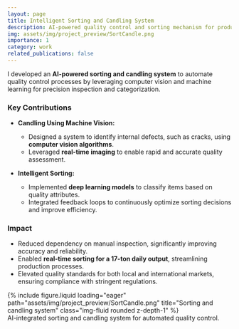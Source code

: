 ```yaml
---
layout: page
title: Intelligent Sorting and Candling System
description: AI-powered quality control and sorting mechanism for product integrity.
img: assets/img/project_preview/SortCandle.png
importance: 1
category: work
related_publications: false
---
```


I developed an **AI-powered sorting and candling system** to automate quality control processes by leveraging computer vision and machine learning for precision inspection and categorization.

### Key Contributions

- **Candling Using Machine Vision:**
  - Designed a system to identify internal defects, such as cracks, using **computer vision algorithms**.
  - Leveraged **real-time imaging** to enable rapid and accurate quality assessment.

- **Intelligent Sorting:**
  - Implemented **deep learning models** to classify items based on quality attributes.
  - Integrated feedback loops to continuously optimize sorting decisions and improve efficiency.

### Impact

- Reduced dependency on manual inspection, significantly improving accuracy and reliability.
- Enabled **real-time sorting for a 17-ton daily output**, streamlining production processes.
- Elevated quality standards for both local and international markets, ensuring compliance with stringent regulations.

<div class="row">
    <div class="col-sm mt-3 mt-md-0">
        {% include figure.liquid loading="eager" path="assets/img/project_preview/SortCandle.png" title="Sorting and candling system" class="img-fluid rounded z-depth-1" %}
    </div>
</div>
<div class="caption">
    AI-integrated sorting and candling system for automated quality control.
</div>
